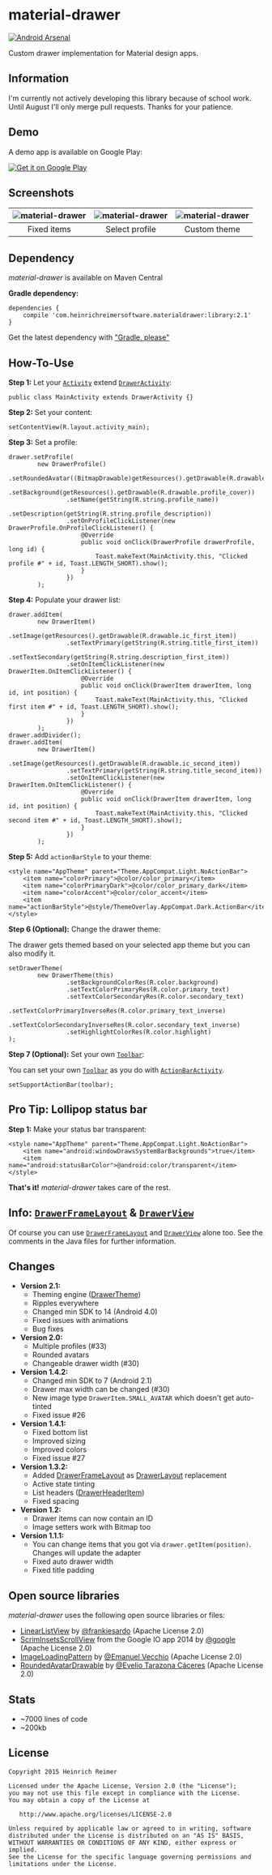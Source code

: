material-drawer
===============
[![Android Arsenal](https://img.shields.io/badge/Android%20Arsenal-material--drawer-blue.svg?style=flat)](https://android-arsenal.com/details/1/1162)

Custom drawer implementation for Material design apps.

Information
----
I'm currently not actively developing this library because of school work. Until August I'll only merge pull requests. Thanks for your patience.

Demo
----
A demo app is available on Google Play:

[![Get it on Google Play](https://developer.android.com/images/brand/en_generic_rgb_wo_45.png)](https://play.google.com/store/apps/details?id=com.heinrichreimersoftware.materialdrawerdemo)

Screenshots
-----------

| ![material-drawer](http://i.imgur.com/XHgbWaE.png) | ![material-drawer](http://i.imgur.com/uHW9oOh.png) | ![material-drawer](http://i.imgur.com/WXmmc7a.png) |
|:-:|:-:|:-:|
| Fixed items | Select profile | Custom theme |

Dependency
----------

*material-drawer* is available on Maven Central

**Gradle dependency:**

    dependencies {
	    compile 'com.heinrichreimersoftware.materialdrawer:library:2.1'
    }

Get the latest dependency with ["Gradle, please"][GP]

How-To-Use
----------
**Step 1:** Let your [`Activity`][ABA] extend [`DrawerActivity`][DA]:

    public class MainActivity extends DrawerActivity {}

**Step 2:** Set your content:

    setContentView(R.layout.activity_main);

**Step 3:** Set a profile:

    drawer.setProfile(
            new DrawerProfile()
                    .setRoundedAvatar((BitmapDrawable)getResources().getDrawable(R.drawable.profile_avatar))
                    .setBackground(getResources().getDrawable(R.drawable.profile_cover))
                    .setName(getString(R.string.profile_name))
                    .setDescription(getString(R.string.profile_description))
                    .setOnProfileClickListener(new DrawerProfile.OnProfileClickListener() {
                        @Override
                        public void onClick(DrawerProfile drawerProfile, long id) {
                            Toast.makeText(MainActivity.this, "Clicked profile #" + id, Toast.LENGTH_SHORT).show();
                        }
                    })
            );

**Step 4:** Populate your drawer list:

    drawer.addItem(
            new DrawerItem()
                    .setImage(getResources().getDrawable(R.drawable.ic_first_item))
                    .setTextPrimary(getString(R.string.title_first_item))
                    .setTextSecondary(getString(R.string.description_first_item))
                    .setOnItemClickListener(new DrawerItem.OnItemClickListener() {
                        @Override
                        public void onClick(DrawerItem drawerItem, long id, int position) {
                            Toast.makeText(MainActivity.this, "Clicked first item #" + id, Toast.LENGTH_SHORT).show();
                        }
                    })
            );
    drawer.addDivider();
    drawer.addItem(
            new DrawerItem()
                    .setImage(getResources().getDrawable(R.drawable.ic_second_item))
                    .setTextPrimary(getString(R.string.title_second_item))
                    .setOnItemClickListener(new DrawerItem.OnItemClickListener() {
                        @Override
                        public void onClick(DrawerItem drawerItem, long id, int position) {
                            Toast.makeText(MainActivity.this, "Clicked second item #" + id, Toast.LENGTH_SHORT).show();
                        }
                    })
            );

**Step 5:** Add `actionBarStyle` to your theme:

    <style name="AppTheme" parent="Theme.AppCompat.Light.NoActionBar">
        <item name="colorPrimary">@color/color_primary</item>
        <item name="colorPrimaryDark">@color/color_primary_dark</item>
        <item name="colorAccent">@color/color_accent</item>
        <item name="actionBarStyle">@style/ThemeOverlay.AppCompat.Dark.ActionBar</item>
    </style>

**Step 6 (Optional):** Change the drawer theme:

The drawer gets themed based on your selected app theme but you can also modify it.


    setDrawerTheme(
            new DrawerTheme(this)
                    .setBackgroundColorRes(R.color.background)
                    .setTextColorPrimaryRes(R.color.primary_text)
                    .setTextColorSecondaryRes(R.color.secondary_text)
                    .setTextColorPrimaryInverseRes(R.color.primary_text_inverse)
                    .setTextColorSecondaryInverseRes(R.color.secondary_text_inverse)
                    .setHighlightColorRes(R.color.highlight)
    );

**Step 7 (Optional):** Set your own [`Toolbar`][T]:

You can set your own [`Toolbar`][T] as you do with [`ActionBarActivity`][ABA].

    setSupportActionBar(toolbar);

Pro Tip: Lollipop status bar
----------------------------

**Step 1:** Make your status bar transparent:

    <style name="AppTheme" parent="Theme.AppCompat.Light.NoActionBar">
        <item name="android:windowDrawsSystemBarBackgrounds">true</item>
        <item name="android:statusBarColor">@android:color/transparent</item>
    </style>

**That's it!** *material-drawer* takes care of the rest.

Info: [`DrawerFrameLayout`][DFL] & [`DrawerView`][DV]
----------------------------

Of course you can use [`DrawerFrameLayout`][DFL] and [`DrawerView`][DV] alone too. See the comments in the Java files for further information.

Changes
-------

* **Version 2.1:**
    * Theming engine ([DrawerTheme][DT])
    * Ripples everywhere
    * Changed min SDK to 14 (Android 4.0)
    * Fixed issues with animations
    * Bug fixes
* **Version 2.0:**
    * Multiple profiles (#33)
    * Rounded avatars
    * Changeable drawer width (#30)
* **Version 1.4.2:**
    * Changed min SDK to 7 (Android 2.1)
    * Drawer max width can be changed (#30)
    * New image type `DrawerItem.SMALL_AVATAR` which doesn't get auto-tinted
    * Fixed issue #26
* **Version 1.4.1:**
    * Fixed bottom list
    * Improved sizing
    * Improved colors
    * Fixed issue #27
* **Version 1.3.2:**
    * Added [DrawerFrameLayout][DFL] as [DrawerLayout][DL] replacement
    * Active state tinting
    * List headers ([DrawerHeaderItem][DHI])
    * Fixed spacing
* **Version 1.2:**
    * Drawer items can now contain an ID
    * Image setters work with Bitmap too
* **Version 1.1.1:**
    * You can change items that you got via `drawer.getItem(position)`. Changes will update the adapter
    * Fixed auto drawer width
    * Fixed title padding

Open source libraries
-------

_material-drawer_ uses the following open source libraries or files:

* [LinearListView][1] by [@frankiesardo][2] (Apache License 2.0)
* [ScrimInsetsScrollView][3] from the Google IO app 2014 by [@google][4] (Apache License 2.0)
* [ImageLoadingPattern][5] by [@Emanuel Vecchio][6] (Apache License 2.0)
* [RoundedAvatarDrawable][7] by [@Evelio Tarazona Cáceres][8] (Apache License 2.0)

Stats
-------

* ~7000 lines of code
* ~200kb

License
-------

    Copyright 2015 Heinrich Reimer

    Licensed under the Apache License, Version 2.0 (the "License");
    you may not use this file except in compliance with the License.
    You may obtain a copy of the License at

       http://www.apache.org/licenses/LICENSE-2.0

    Unless required by applicable law or agreed to in writing, software
    distributed under the License is distributed on an "AS IS" BASIS,
    WITHOUT WARRANTIES OR CONDITIONS OF ANY KIND, either express or implied.
    See the License for the specific language governing permissions and
    limitations under the License.


[GP]: http://gradleplease.appspot.com/#com.heinrichreimersoftware.materialdrawer

[1]: https://github.com/frankiesardo/LinearListView
[2]: https://github.com/frankiesardo
[3]: https://github.com/google/iosched/blob/master/android/src/main/java/com/google/samples/apps/iosched/ui/widget/ScrimInsetsScrollView.java
[4]: https://github.com/google
[5]: https://github.com/rnrneverdies/ImageLoadingPattern
[6]: https://github.com/rnrneverdies
[7]: https://gist.github.com/eveliotc/6051367
[8]: https://github.com/eveliotc

[DA]: https://github.com/HeinrichReimer/material-drawer/blob/master/library/src/main/java/com/heinrichreimersoftware/materialdrawer/DrawerActivity.java
[ABA]: http://developer.android.com/reference/android/support/v7/app/ActionBarActivity.html
[T]: http://developer.android.com/reference/android/support/v7/widget/Toolbar.html
[DT]: https://github.com/HeinrichReimer/material-drawer/blob/master/library/src/main/java/com/heinrichreimersoftware/materialdrawer/theme/DrawerTheme.java
[DFL]: https://github.com/HeinrichReimer/material-drawer/blob/master/library/src/main/java/com/heinrichreimersoftware/materialdrawer/DrawerFrameLayout.java
[DV]: https://github.com/HeinrichReimer/material-drawer/blob/master/library/src/main/java/com/heinrichreimersoftware/materialdrawer/DrawerView.java
[DL]: https://developer.android.com/reference/android/support/v4/widget/DrawerLayout.html
[DHI]: https://github.com/HeinrichReimer/material-drawer/blob/master/library/src/main/java/com/heinrichreimersoftware/materialdrawer/structure/DrawerHeaderItem.java
